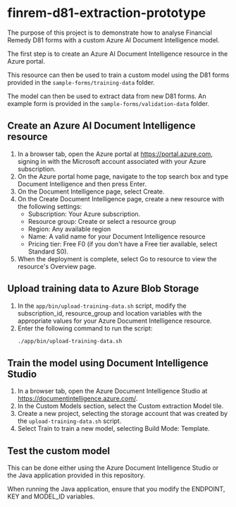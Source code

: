 # finrem-d81-extraction-prototype
The purpose of this project is to demonstrate how to analyse Financial Remedy D81 forms with a custom Azure AI Document Intelligence model.

The first step is to create an Azure AI Document Intelligence resource in the Azure portal.

This resource can then be used to train a custom model using the D81 forms provided in the `sample-forms/training-data` folder.

The model can then be used to extract data from new D81 forms. An example form is provided in the `sample-forms/validation-data` folder.

## Create an Azure AI Document Intelligence resource
1. In a browser tab, open the Azure portal at https://portal.azure.com, signing in with the Microsoft account associated with your Azure subscription.
2. On the Azure portal home page, navigate to the top search box and type Document Intelligence and then press Enter.
3. On the Document Intelligence page, select Create.
4. On the Create Document Intelligence page, create a new resource with the following settings:
   - Subscription: Your Azure subscription.
   - Resource group: Create or select a resource group
   - Region: Any available region
   - Name: A valid name for your Document Intelligence resource
   - Pricing tier: Free F0 (if you don't have a Free tier available, select Standard S0).
5. When the deployment is complete, select Go to resource to view the resource's Overview page.

## Upload training data to Azure Blob Storage
1. In the `app/bin/upload-training-data.sh` script, modify the subscription_id, resource_group and location variables with the appropriate values for your Azure Document Intelligence resource.
2. Enter the following command to run the script:
   ```bash
   ./app/bin/upload-training-data.sh
   ```

## Train the model using Document Intelligence Studio
1. In a browser tab, open the Azure Document Intelligence Studio at https://documentintelligence.azure.com/.
2. In the Custom Models section, select the Custom extraction Model tile.
3. Create a new project, selecting the storage account that was created by the `upload-training-data.sh` script.
4. Select Train to train a new model, selecting Build Mode: Template.

## Test the custom model
This can be done either using the Azure Document Intelligence Studio or the Java application provided in this repository.

When running the Java application, ensure that you modify the ENDPOINT, KEY and MODEL_ID variables.

